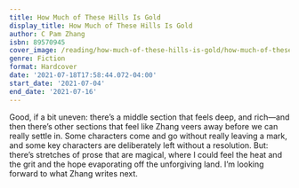 ```yaml
---
title: How Much of These Hills Is Gold
display_title: How Much of These Hills Is Gold
author: C Pam Zhang
isbn: 89570945
cover_image: /reading/how-much-of-these-hills-is-gold/how-much-of-these-hills-is-gold.jpg
genre: Fiction
format: Hardcover
date: '2021-07-18T17:58:44.072-04:00'
start_date: '2021-07-04'
end_date: '2021-07-16'
---
```


Good, if a bit uneven: there’s a middle section that feels deep, and rich—and then there’s other sections that feel like Zhang veers away before we can really settle in. Some characters come and go without really leaving a mark, and some key characters are deliberately left without a resolution. But: there’s stretches of prose that are magical, where I could feel the heat and the grit and the hope evaporating off the unforgiving land. I’m looking forward to what Zhang writes next.
